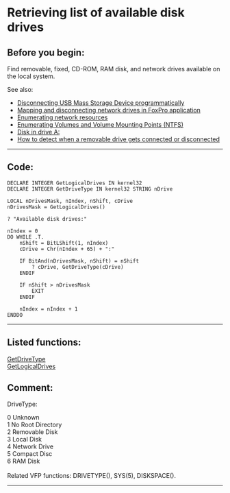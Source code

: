
# Retrieving list of available disk drives

## Before you begin:
Find removable, fixed, CD-ROM, RAM disk, and network drives available on the local system.  

See also:

* [Disconnecting USB Mass Storage Device programmatically](sample_553.md)  
* [Mapping and disconnecting network drives in FoxPro application](sample_387.md)  
* [Enumerating network resources](sample_313.md)  
* [Enumerating Volumes and Volume Mounting Points (NTFS)](sample_087.md)  
* [Disk in drive A:](sample_319.md)  
* [How to detect when a removable drive gets connected or disconnected](sample_573.md)  

  
***  


## Code:
```foxpro  
DECLARE INTEGER GetLogicalDrives IN kernel32
DECLARE INTEGER GetDriveType IN kernel32 STRING nDrive

LOCAL nDrivesMask, nIndex, nShift, cDrive
nDrivesMask = GetLogicalDrives()

? "Available disk drives:"

nIndex = 0
DO WHILE .T.
	nShift = BitLShift(1, nIndex)
	cDrive = Chr(nIndex + 65) + ":"

	IF BitAnd(nDrivesMask, nShift) = nShift
		? cDrive, GetDriveType(cDrive)
	ENDIF

	IF nShift > nDrivesMask
		EXIT
	ENDIF

	nIndex = nIndex + 1
ENDDO  
```  
***  


## Listed functions:
[GetDriveType](../libraries/kernel32/GetDriveType.md)  
[GetLogicalDrives](../libraries/kernel32/GetLogicalDrives.md)  

## Comment:
DriveType:<div class=precode>0 Unknown   
1 No Root Directory   
2 Removable Disk   
3 Local Disk   
4 Network Drive   
5 Compact Disc   
6 RAM Disk </div>  
Related VFP functions: DRIVETYPE(), SYS(5), DISKSPACE().  
  
***  

